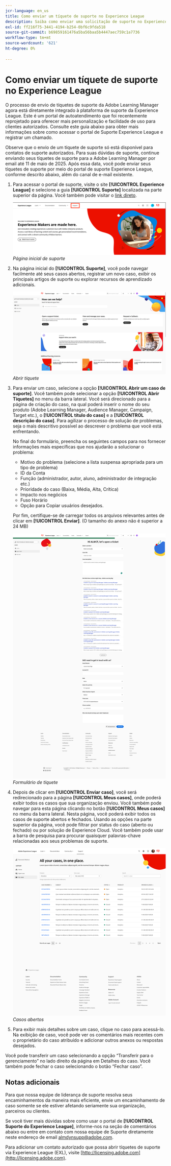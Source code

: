 ```yaml
---
jcr-language: en_us
title: Como enviar um tíquete de suporte no Experience League
description: Saiba como enviar uma solicitação de suporte no Experience League
exl-id: ff216f75-3441-4194-b254-0bf6c9fda518
source-git-commit: b69859161476a5ba56baa5b4447aec759c1a7736
workflow-type: tm+mt
source-wordcount: '621'
ht-degree: 0%

---
```


# Como enviar um tíquete de suporte no Experience League

O processo de envio de tíquetes de suporte da Adobe Learning Manager agora está diretamente integrado à plataforma de suporte da Experience League. Este é um portal de autoatendimento que foi recentemente reprojetado para oferecer mais personalização e facilidade de uso para clientes autorizados. Consulte este guia abaixo para obter mais informações sobre como acessar o portal de Suporte Experience League e registrar um chamado.

Observe que o envio de um tíquete de suporte só está disponível para contatos de suporte autorizados. Para suas dúvidas de suporte, continue enviando seus tíquetes de suporte para a Adobe Learning Manager por email até 11 de maio de 2025. Após essa data, você pode enviar seus tíquetes de suporte por meio do portal de suporte Experience League, conforme descrito abaixo, além do canal de e-mail existente.

1. Para acessar o portal de suporte, visite o site **[!UICONTROL Experience League]** e selecione a guia **[!UICONTROL Suporte]** localizada na parte superior da página. Você também pode visitar o [link direto](https://experienceleague.adobe.com/home#support).

   ![](assets/support.png)
   _Página inicial de suporte_

2. Na página inicial do **[!UICONTROL Suporte]**, você pode navegar facilmente até seus casos abertos, registrar um novo caso, exibir os principais artigos de suporte ou explorar recursos de aprendizado adicionais.

   ![](assets/open-ticket.png)
   _Abrir tíquete_

3. Para enviar um caso, selecione a opção **[!UICONTROL Abrir um caso de suporte]**. Você também pode selecionar a opção **[!UICONTROL Abrir Tíquetes]** no menu da barra lateral. Você será direcionado para a página de criação do caso, na qual poderá inserir o nome do seu produto (Adobe Learning Manager, Audience Manager, Campaign, Target etc.), o **[!UICONTROL título do caso]** e a **[!UICONTROL descrição do caso]**. Para agilizar o processo de solução de problemas, seja o mais descritivo possível ao descrever o problema que você está enfrentando.

   No final do formulário, preencha os seguintes campos para nos fornecer informações mais específicas que nos ajudarão a solucionar o problema:

   * Motivo do problema (selecione a lista suspensa apropriada para um tipo de problema)
   * ID da Conta
   * Função (administrador, autor, aluno, administrador de integração etc.)
   * Prioridade do caso (Baixa, Média, Alta, Crítica)
   * Impacto nos negócios
   * Fuso Horário
   * Opção para Copiar usuários desejados.

   Por fim, certifique-se de carregar todos os arquivos relevantes antes de clicar em **[!UICONTROL Enviar]**. (O tamanho do anexo não é superior a 24 MB)

   ![](assets/ticket-form.png)
   _Formulário de tíquete_

4. Depois de clicar em **[!UICONTROL Enviar caso]**, você será redirecionado para a página **[!UICONTROL Meus casos]**, onde poderá exibir todos os casos que sua organização enviou. Você também pode navegar para esta página clicando no botão **[!UICONTROL Meus casos]** no menu da barra lateral. Nesta página, você poderá exibir todos os casos de suporte abertos e fechados. Usando as opções na parte superior da página, você pode filtrar por status do caso (aberto ou fechado) ou por solução de Experience Cloud. Você também pode usar a barra de pesquisa para procurar quaisquer palavras-chave relacionadas aos seus problemas de suporte.

   ![](assets/open-cases.png)
   _Casos abertos_

5. Para exibir mais detalhes sobre um caso, clique no caso para acessá-lo. Na exibição de caso, você pode ver os comentários mais recentes com o proprietário do caso atribuído e adicionar outros anexos ou respostas desejados.

Você pode transferir um caso selecionando a opção “Transferir para o gerenciamento” no lado direito da página em Detalhes do caso. Você também pode fechar o caso selecionando o botão “Fechar caso”.

## Notas adicionais

Para que nossa equipe de liderança de suporte resolva seus encaminhamentos da maneira mais eficiente, envie um encaminhamento de caso somente se ele estiver afetando seriamente sua organização, parceiros ou clientes.

Se você tiver mais dúvidas sobre como usar o portal de **[!UICONTROL Suporte do Experience League]**, informe-nos na seção de comentários abaixo ou entre em contato com nossa equipe de Suporte diretamente neste endereço de email [almdynsupp@adobe.com](mailto:almdynsupp@adobe.com).

Para adicionar um contato autorizado que possa abrir tíquetes de suporte via Experience League (EXL), visite [http://licensing.adobe.com](http://licensing.adobe.com).
